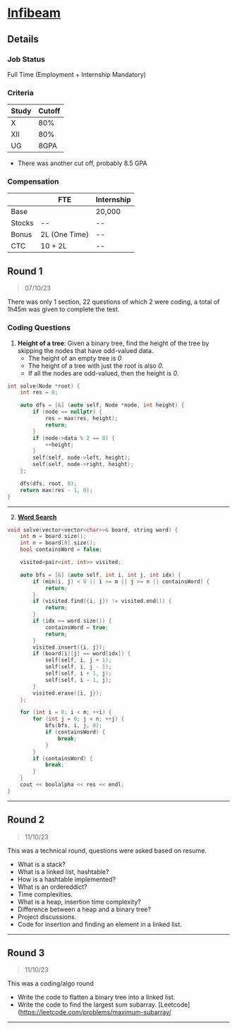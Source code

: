 # [Infibeam](www.ia.ooo)

## Details

### Job Status

Full Time (Employment + Internship Mandatory)

### Criteria

| Study | Cutoff |
|-------|--------|
| X     | 80%    |
| XII   | 80%    |
| UG    | 8GPA   |

[comment]: # (Any other details go under this. This is a comment)

- There was another cut off, probably 8.5 GPA

### Compensation

|        | FTE           | Internship |
|--------|---------------|------------|
| Base   |               | 20,000     |
| Stocks | --            | --         |
| Bonus  | 2L (One Time) | --         |
| CTC    | 10 + 2L       | --         |

[comment]: # (Details about the rounds go under this comment.)

## Round 1

> 07/10/23

[comment]: # (Summary of the sections and experience below this comment.)

There was only 1 section, 22 questions of which 2 were coding, a total of 1h45m was given to complete the test.

### Coding Questions

1. **Height of a tree**: Given a binary tree, find the height of the tree by skipping the nodes that have odd-valued data.
    - The height of an empty tree is *0*
    - The height of a tree with just the root is also *0*.
    - If all the nodes are odd-valued, then the height is *0*.

[comment]: # (Add any resources or links or code to this question under this comment.)

```cpp
int solve(Node *root) {
    int res = 0;

    auto dfs = [&] (auto self, Node *node, int height) {
        if (node == nullptr) {
            res = max(res, height);
            return;
        }
        if (node->data % 2 == 0) {
            ++height;
        }
        self(self, node->left, height);
        self(self, node->right, height);
    };

    dfs(dfs, root, 0);
    return max(res - 1, 0);
}
```

---

2. **[Word Search](https://leetcode.com/problems/word-search/)**

[comment]: # (Add any resources or links or code to this question under this comment.)

```cpp
void solve(vector<vector<char>>& board, string word) {
    int m = board.size();
    int n = board[0].size();
    bool containsWord = false;

    visited<pair<int, int>> visited;

    auto bfs = [&] (auto self, int i, int j, int idx) {
        if (min(i, j) < 0 || i >= m || j >= n || containsWord) {
            return;
        }
        if (visited.find({i, j}) != visited.end()) {
            return;
        }
        if (idx == word.size()) {
            containsWord = true;
            return;
        }
        visited.insert({i, j});
        if (board[i][j] == word[idx]) {
            self(self, i, j + 1);
            self(self, i, j - 1);
            self(self, i + 1, j);
            self(self, i - 1, j);
        }
        visited.erase({i, j});
    };

    for (int i = 0; i < m; ++i) {
        for (int j = 0; j < n; ++j) {
            bfs(bfs, i, j, 0);
            if (containsWord) {
                break;
            }
        }
        if (containsWord) {
            break;
        }
    }
    cout << boolalpha << res << endl;
}
```

---

## Round 2

> 11/10/23

This was a technical round, questions were asked based on resume.

- What is a stack?
- What is a linked list, hashtable?
- How is a hashtable implemented?
- What is an ordereddict?
- Time complexities.
- What is a heap, insertion time complexity?
- Difference between a heap and a binary tree?
- Project discussions.
- Code for insertion and finding an element in a linked list.

---

## Round 3

> 11/10/23

This was a coding/algo round

- Write the code to flatten a binary tree into a linked list.
- Write the code to find the largest sum subarray. [Leetcode](https://leetcode.com/problems/maximum-subarray/

---
